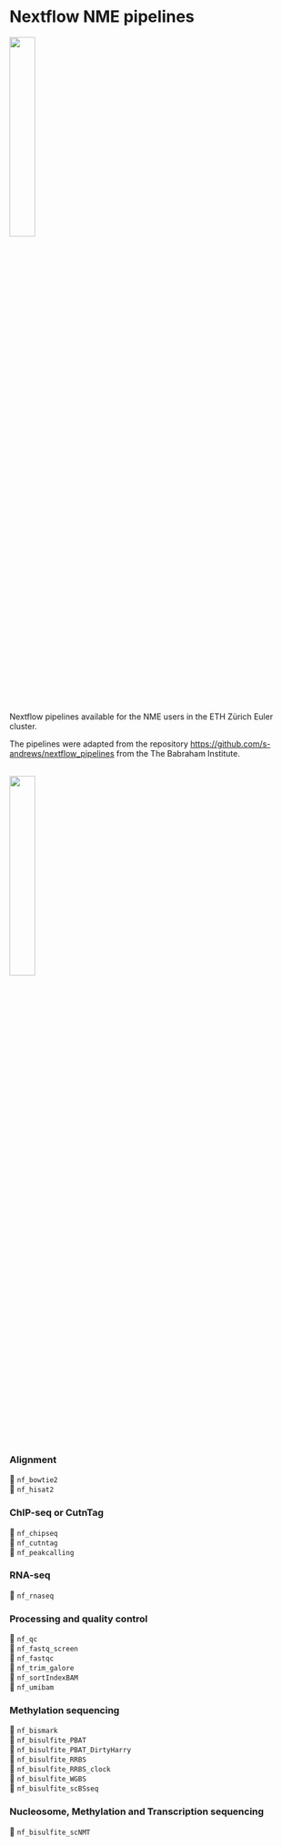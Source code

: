 # Nextflow NME pipelines
<img width="30%" src="https://upload.wikimedia.org/wikipedia/commons/9/99/ETH_Z%C3%BCrich_Logo_black.svg" /><br clear="all" /><br clear="all" />
Nextflow pipelines available for the NME users in the ETH Zürich Euler cluster.<p/>
The pipelines were adapted from the repository https://github.com/s-andrews/nextflow_pipelines from the The Babraham Institute.<br clear="all" /><br clear="all" />

<img width="30%" src="https://upload.wikimedia.org/wikipedia/commons/6/60/Nextflow_logo.png" />

### Alignment
:file_folder: ```nf_bowtie2```<br clear="all" />
:file_folder: ```nf_hisat2```<br clear="all" />

### ChIP-seq or CutnTag
:file_folder: ```nf_chipseq```<br clear="all" />
:file_folder: ```nf_cutntag```<br clear="all" />
:file_folder: ```nf_peakcalling```<br clear="all" />

### RNA-seq
:file_folder: ```nf_rnaseq```<br clear="all" />

### Processing and quality control
:file_folder: ```nf_qc```<br clear="all" />
:file_folder: ```nf_fastq_screen```<br clear="all" />
:file_folder: ```nf_fastqc```<br clear="all" />
:file_folder: ```nf_trim_galore```<br clear="all" />
:file_folder: ```nf_sortIndexBAM```<br clear="all" />
:file_folder: ```nf_umibam```<br clear="all" />

### Methylation sequencing
:file_folder: ```nf_bismark```<br clear="all" />
:file_folder: ```nf_bisulfite_PBAT```<br clear="all" />
:file_folder: ```nf_bisulfite_PBAT_DirtyHarry```<br clear="all" />
:file_folder: ```nf_bisulfite_RRBS```<br clear="all" />
:file_folder: ```nf_bisulfite_RRBS_clock```<br clear="all" />
:file_folder: ```nf_bisulfite_WGBS```<br clear="all" />
:file_folder: ```nf_bisulfite_scBSseq```<br clear="all" />

### Nucleosome, Methylation and Transcription sequencing
:file_folder: ```nf_bisulfite_scNMT```
